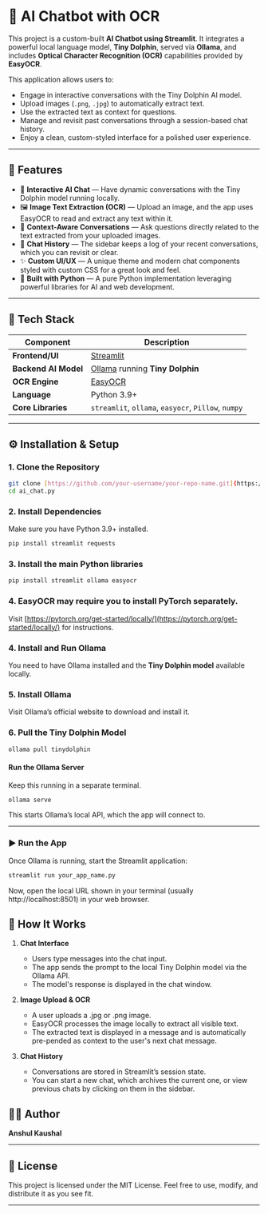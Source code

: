 # 🤖 AI Chatbot with OCR

This project is a custom-built **AI Chatbot using Streamlit**. It integrates a powerful local language model, **Tiny Dolphin**, served via **Ollama**, and includes **Optical Character Recognition (OCR)** capabilities provided by **EasyOCR**.

This application allows users to:
- Engage in interactive conversations with the Tiny Dolphin AI model.
- Upload images (`.png`, `.jpg`) to automatically extract text.
- Use the extracted text as context for questions.
- Manage and revisit past conversations through a session-based chat history.
- Enjoy a clean, custom-styled interface for a polished user experience.

---

## 🌟 Features

- 🧠 **Interactive AI Chat** — Have dynamic conversations with the Tiny Dolphin model running locally.
- 🖼️ **Image Text Extraction (OCR)** — Upload an image, and the app uses EasyOCR to read and extract any text within it.
- 💬 **Context-Aware Conversations** — Ask questions directly related to the text extracted from your uploaded images.
- 📜 **Chat History** — The sidebar keeps a log of your recent conversations, which you can revisit or clear.
- ✨ **Custom UI/UX** — A unique theme and modern chat components styled with custom CSS for a great look and feel.
- 🚀 **Built with Python** — A pure Python implementation leveraging powerful libraries for AI and web development.

---

## 🧩 Tech Stack

| Component | Description |
|---|---|
| **Frontend/UI** | [Streamlit](https://streamlit.io) |
| **Backend AI Model** | [Ollama](https://ollama.ai) running **Tiny Dolphin** |
| **OCR Engine** | [EasyOCR](https://github.com/JaidedAI/EasyOCR) |
| **Language** | Python 3.9+ |
| **Core Libraries** | `streamlit`, `ollama`, `easyocr`, `Pillow`, `numpy` |

---

## ⚙️ Installation & Setup

### 1. Clone the Repository
```bash
git clone [https://github.com/your-username/your-repo-name.git](https://github.com/your-username/your-repo-name.git)
cd ai_chat.py
```

### 2. Install Dependencies
Make sure you have Python 3.9+ installed.

```bash
pip install streamlit requests
```

### 3. Install the main Python libraries

```bash
pip install streamlit ollama easyocr
```

### 4. EasyOCR may require you to install PyTorch separately.
Visit [https://pytorch.org/get-started/locally/](https://pytorch.org/get-started/locally/) for instructions.

### 4. Install and Run Ollama
You need to have Ollama installed and the **Tiny Dolphin model** available locally.

### 5. Install Ollama
Visit Ollama’s official website to download and install it.

### 6. Pull the Tiny Dolphin Model
```Bash
ollama pull tinydolphin
```
#### Run the Ollama Server
Keep this running in a separate terminal.

```Bash
ollama serve
```
This starts Ollama’s local API, which the app will connect to.

---

### ▶️ Run the App

Once Ollama is running, start the Streamlit application:

```Bash
streamlit run your_app_name.py
```

Now, open the local URL shown in your terminal (usually http://localhost:8501) in your web browser.

## 🧠 How It Works
  
  1. **Chat Interface**
     - Users type messages into the chat input.
     - The app sends the prompt to the local Tiny Dolphin model via the Ollama API.
     - The model's response is displayed in the chat window.

  2. **Image Upload & OCR**
     - A user uploads a .jpg or .png image.
     - EasyOCR processes the image locally to extract all visible text.
     - The extracted text is displayed in a message and is automatically pre-pended as context to the user's next chat message.
       
  3. **Chat History**
     - Conversations are stored in Streamlit’s session state.
     - You can start a new chat, which archives the current one, or view previous chats by clicking on them in the sidebar.

## 🧑‍💻 Author

**Anshul Kaushal**

---

## 📜 License
This project is licensed under the MIT License. Feel free to use, modify, and distribute it as you see fit.

---
